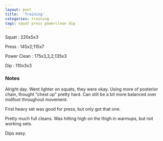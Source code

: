 ```yaml
---
layout: post
title:  'Training'
categories: training
tags: squat press powerclean dip
---
```


Squat       :   220x5x3

Press       :   145x2;115x7

Power Clean :   175x3,3,2;135x3

Dip         :   110x3x3


### Notes

Alright day. Went lighter on squats, they were okay. Using more of posterior chain,
thought "chest up" pretty hard. Can still be a bit more balanced over midfoot throughout
movement.

First heavy set was good for press, but only got that one.

Pretty much full cleans. Was hitting high on the thigh in warmups, but not working sets.

Dips easy.
